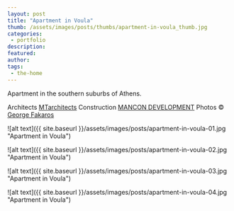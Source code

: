 ```yaml
---
layout: post
title: "Apartment in Voula"
thumb: /assets/images/posts/thumbs/apartment-in-voula_thumb.jpg
categories:
 - portfolio
description:
featured:
author: 
tags:
 - the-home
---
```


Apartment in the southern suburbs of Athens.

<p class="credits">
    <span class="title">Architects</span>
        <span class="contributor"><a href="https://www.mtarchitects.gr/">MTarchitects</a></span>
    <span class="title">Construction</span>
        <span class="contributor"><a href="http://www.mancondevelopment.com/">MANCON DEVELOPMENT</a></span>
    <span class="title">Photos</span>
    © <span class="contributor"><a href="http://www.fakaros.com/">George Fakaros</a></span>
</p>

![alt text]({{ site.baseurl }}/assets/images/posts/apartment-in-voula-01.jpg "Apartment in Voula")

![alt text]({{ site.baseurl }}/assets/images/posts/apartment-in-voula-02.jpg "Apartment in Voula")

![alt text]({{ site.baseurl }}/assets/images/posts/apartment-in-voula-03.jpg "Apartment in Voula")

![alt text]({{ site.baseurl }}/assets/images/posts/apartment-in-voula-04.jpg "Apartment in Voula")